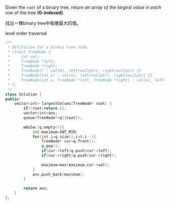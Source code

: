 Given the `root` of a binary tree, return _an array of the largest value in each row_ of the tree **(0-indexed)**.

找出一棵binary tree中每層最大的值。

level order traversal

```cpp
/**
 * Definition for a binary tree node.
 * struct TreeNode {
 *     int val;
 *     TreeNode *left;
 *     TreeNode *right;
 *     TreeNode() : val(0), left(nullptr), right(nullptr) {}
 *     TreeNode(int x) : val(x), left(nullptr), right(nullptr) {}
 *     TreeNode(int x, TreeNode *left, TreeNode *right) : val(x), left(left), right(right) {}
 * };
 */
class Solution {
public:
    vector<int> largestValues(TreeNode* root) {
        if(!root)return {};
        vector<int>ans;
        queue<TreeNode*>q({root});
        
        while(!q.empty()){
            int maximum=INT_MIN;
            for(int i=q.size();i>0;i--){
                TreeNode* cur=q.front();
                q.pop();
                if(cur->left)q.push(cur->left);
                if(cur->right)q.push(cur->right);
                
                maximum=max(maximum,cur->val);
            }
            ans.push_back(maximum);
        }
        
        return ans;
    }
};
```